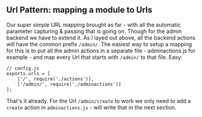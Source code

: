 Url Pattern: mapping a module to Urls
---------------------------------------
Our super simple URL mapping brought as far - with all the automatic parameter capturing & passing that is going on. Though for the admin backend we have to extend it. As I layed out above, all the backend actions will have the common prefix `/admin/`. The easiest way to setup a mapping for this is to put all the admin actions in a separate file - adminactions.js for example - and map every Url that starts with `/admin/` to that file. Easy:

    // config.js
    exports.urls = [
        ['/', require('./actions')],
        ['/admin/', require('./adminactions')]
    ];

That's it already. For the Url `/admin/create` to work we only need to add a `create` action in `adminactions.js` - will write that in the next section.
